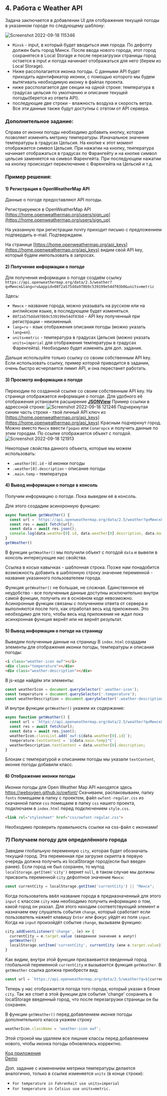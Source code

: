 ## 4.  Работа с Weather API
Задача заключается в добавлении UI для отображения текущей погоды в указанном городе по следующему шаблону:

![Screenshot 2022-09-18 115346](https://user-images.githubusercontent.com/70028254/190894005-0f121276-af50-4ea7-ad6f-9dd9b54ad7ce.png)

- `Minsk` -  input,  в который будет вводиться имя города. По дефолту должен быть город Минск. После ввода нового города, этот город сохранятеся в Local Storage  и после перезагрузки страницы город остается в input и погода начинает отображаться для него (берем из Local Storage).
- Ниже рассполагается иконка погоды. C данными API  будет приходить идентификатор иконки, с помощью которого мы будем вытягивать необходимую иконку в файлах проекта.
- ниже рассполагается две секции на одной строке: температура в градусах цельсия по умолчанию и описание текущей погоды(берется из ответа API).
- последующие две строки - влажность воздуха и скорость ветра. Все эти данные также будут доступны с отвтом от API сервера.

### Дополнительное задание:
Справа от иконки погоды необходимо добавить кнопку, которая позволяет изменять метрику температуры. Изначальное значение температуры в градусах Цельсия. На кнопке к этот момент отображается символ Цельсия. При нажатии на кнопку, теипература начинает отображаться в градусах по Фарангейту и на кнопке символ цельсия заменяется на символ Фаренгейта. При последующем нажатии на кнопку происходит переключение с Фаренгейта на Цельсий и т.д.

### Пример решения: 
#### 1) Регистрация в OpenWeatherMap API
Данные о погоде предоставляют API погоды. 

Регистрируемся в OpenWeatherMap API [https://home.openweathermap.org/users/sign_up](https://home.openweathermap.org/users/sign_up)

На указанную при регистрации почту приходит письмо с предложением подтвердить e-mail. Подтверждаем.

На странице [https://home.openweathermap.org/api_keys](https://home.openweathermap.org/api_keys) видим свой API key, который будем импользовать в запросах.

#### 2) Получение информации о погоде
Для получения информации о погоде создаём ссылку
`https://api.openweathermap.org/data/2.5/weather?q=Минск&lang=ru&appid=08f2a575dda978b9c539199e54df03b0&units=metric`

Здесь:
- `Минск` - название города, можно указывать на русском или на английском языке, в последующем будет изменяться.
- `08f2a575dda978b9c539199e54df03b0` - API key полученный при регистрации - неизменный.
- `lang=ru` - язык отображения описания погоды (можно указать `lang=en`).
- `units=metric` - температура в градусах Цельсия (можно указать `units=imperial` для отображения температуры в градусах Фаренгейта). Необходимо будет изменять для доп. задания.

Дальше используйте только ссылку со своим собственным API key. Если использовать ссылку, пример которой приводится в задании, очень быстро исчерпается лимит API, и она перестанет работать.

#### 3) Просмотр информации о погоде
Переходим по созданной ссылке со своим собственным API key. На странице отображается информация о погоде. Для удобного её отображения установите расширение [**JSONView**](https://chrome.google.com/webstore/detail/jsonview/chklaanhfefbnpoihckbnefhakgolnmc?hl=ru)
Пример ссылки в адрессной строке:
![Screenshot 2022-09-18 121246](https://user-images.githubusercontent.com/70028254/190894781-0c750b2f-2a77-433a-b395-0ac9e3eb92a9.png)
Подчеркнутая синим часть строки - твой личный API  ключ из [https://home.openweathermap.org/api_keys](https://home.openweathermap.org/api_keys)
Красным подчеркнут город. Можно вместо `Минск` ввести `Гродно` или `Солигорск` и получить данные по этим городам.
По ссылке отображается объект с погодой. 
![Screenshot 2022-09-18 121913](https://user-images.githubusercontent.com/70028254/190895080-8e4f6ac0-12fc-4c5c-8840-b4f3e0e0c3ea.png)

Некоторые свойства данного объекта, которые мы можем использовать:
- `.weather[0].id` - id иконки погоды
- `.weather[0].description` - описание погоды
- `.main.temp` - температура

#### 4) Вывод информации о погоде в консоль
Получим информацию о погоде. Пока выведем её в консоль.

Для этого создадим асинхронную функцию:
```js
async function getWeather() {  
  const url = `https://api.openweathermap.org/data/2.5/weather?q=Минск&lang=ru&appid=08f2a575dda978b9c539199e54df03b0&units=metric`;
  const res = await fetch(url);
  const data = await res.json(); 
  console.log(data.weather[0].id, data.weather[0].description, data.main.temp);
}
getWeather()
```
В функции `getWeather()` мы получили объект с погодой `data` и вывели в консоль интересующие нас свойства.

Ссылка в косых кавычках - шаблонная строка. Позже нам понадобится возможность добавить в шаблонную строку значение переменной - название указанного пользователем города.

Функция `getWeather()` не большая, не сложная. Единственное её неудобство - все полученные данные доступны исключительно внутри самой функции, получить их в основном коде невозможно. Асинхронные функции связаны с получением ответа от сервера и выполняются после того, как отработал весь код приложения. Это необходимо для того, чтобы весь код приложения не ждал пока асинхронная функция вернёт или не вернёт результат. 

#### 5) Вывод информации о погоде на страницу
Выведем полученные данные на страницу
В `index.html` создадим элементы для отображения иконки погоды, температуры и описания погоды:
```html
<i class="weather-icon owf"></i>
<div class="temperature"></div>
<div class="weather-description"></div>
```
В js-коде найдём эти элементы:
```js
const weatherIcon = document.querySelector('.weather-icon');
const temperature = document.querySelector('.temperature');
const weatherDescription = document.querySelector('.weather-description');
```
И внутри функции `getWeather()` укажем их содержание:
```js
async function getWeather() {
  const url = `https://api.openweathermap.org/data/2.5/weather?q=Минск&lang=ru&appid=08f2a575dda978b9c539199e54df03b0&units=metric`;
  const res = await fetch(url);
  const data = await res.json();
  weatherIcon.classList.add(`owf-${data.weather[0].id}`);
  temperature.textContent = `${data.main.temp}°C`;
  weatherDescription.textContent = data.weather[0].description;
}
```
Блокам с температурой и описанием погоды мы указали `textContent`, иконке погоды добавили класс.

#### 6) Отображение иконки погоды
Иконки погоды для Open Weather Map API находятся здесь https://websygen.github.io/owfont/
Скачиваем, распаковываем, папку `fonts` помещаем в папку с проектом, файл `owfont-regular.css` из скачанной папки `css` помещаем в папку `css` нашего проекта, подключаем в `index.html`  перед подключением `style.css`. 
```html
<link rel="stylesheet" href="css/owfont-regular.css">
```
Необходимо проверить правильность ссылки на css-файл c иконками!

### 7) Получаем погоду для определённого города
Заведем глобальную переменную `city`, которая будет обозначать текущий город. Эта переменная при загрузке скрипта в первую очередь должна получить из localStorage город(если был введен ранее). Если город не был сохранен, то мутод `localStorage.getItem('city')` вернет `null`, в таком случае мы должны присвоить переменной `city` дефолтное значение `Минск`:
```js
const currentCity = localStorage.getItem('currentCity') || "Минск";
```
Когда пользователь ввёл название города в предназначенный для этого `input` с классом `city` нам необходимо получить информацию о том, какой город он указал.
Для этого находим соответствующий элемент и назначаем ему слушатель события `change`, который сработает если пользователь нажмёт клавишу `Enter` или фокус уйдёт из поля `input`. Когда на `input` произойдёт событие `change`, вызываем функцию:
```js
city.addEventListener('change', (e) => {
  currentCity = e.target.value (введенное значение в инпут)
  getWeather()
  localStorage.setItem('currentCity', currentCity (или e.target.value))
}
```
Как видим, внутри этой функции присваивается введенный город глобальной переменной `currentCity` и вызывается функция `getWeather`. В `getWeather` ссылка должна приобрести вид:
```js
const url = `https://api.openweathermap.org/data/2.5/weather?q=${currentCity}&lang=ru&appid=08f2a575dda978b9c539199e54df03b0&units=metric`;
```
Теперь у нас отображается погода того города, который указан в блоке `city`.
Так же стоит в этой функции для события 'change' сохранить в localStorage введенный город, что после перезагрузки страницы он бы сохранен.

В функции `getWeather()` перед добавлением иконке погоды дополнительного класса укажем строку
```js
weatherIcon.className = 'weather-icon owf';
```
Этой строкой мы удаляем все лишние классы перед добавлением нового, чтобы иконка погоды обновлялась корректно.

[Код приложения](https://github.com/rolling-scopes-school/stage1-tasks/tree/gh-pages/weather)  
[Demo](https://rolling-scopes-school.github.io/stage1-tasks/weather/)

Доп. задание с изменением метрики температуры делается аналогично, только в ссылке изменяется `units` (в конце строки):
- `For temperature in Fahrenheit use units=imperial`
- `For temperature in Celsius use units=metric.`
